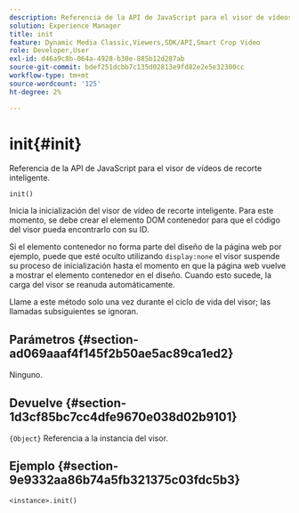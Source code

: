 ```yaml
---
description: Referencia de la API de JavaScript para el visor de vídeos de recorte inteligente.
solution: Experience Manager
title: init
feature: Dynamic Media Classic,Viewers,SDK/API,Smart Crop Video
role: Developer,User
exl-id: d46a9c8b-064a-4928-b30e-885b12d287ab
source-git-commit: bdef251dcbb7c135d02813e9fd82e2e5e32300cc
workflow-type: tm+mt
source-wordcount: '125'
ht-degree: 2%

---
```


# init{#init}

Referencia de la API de JavaScript para el visor de vídeos de recorte inteligente.

`init()`

Inicia la inicialización del visor de vídeo de recorte inteligente. Para este momento, se debe crear el elemento DOM contenedor para que el código del visor pueda encontrarlo con su ID.

Si el elemento contenedor no forma parte del diseño de la página web por ejemplo, puede que esté oculto utilizando `display:none` el visor suspende su proceso de inicialización hasta el momento en que la página web vuelve a mostrar el elemento contenedor en el diseño. Cuando esto sucede, la carga del visor se reanuda automáticamente.

Llame a este método solo una vez durante el ciclo de vida del visor; las llamadas subsiguientes se ignoran.

## Parámetros {#section-ad069aaaf4f145f2b50ae5ac89ca1ed2}

Ninguno.

## Devuelve {#section-1d3cf85bc7cc4dfe9670e038d02b9101}

`{Object}` Referencia a la instancia del visor.

## Ejemplo {#section-9e9332aa86b74a5fb321375c03fdc5b3}

```
<instance>.init()
```
